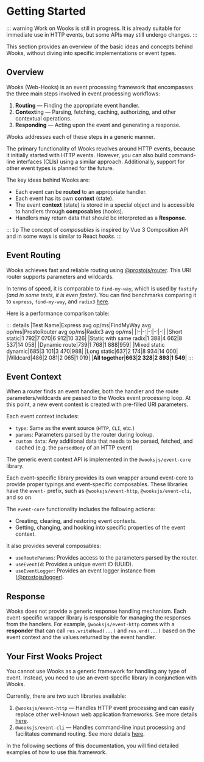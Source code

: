 # Getting Started

::: warning
Work on Wooks is still in progress. It is already suitable for immediate use in HTTP events,
but some APIs may still undergo changes.
:::

This section provides an overview of the basic ideas and concepts behind Wooks,
without diving into specific implementations or event types.

## Overview

Wooks (Web-Hooks) is an event processing framework that encompasses
the three main steps involved in event processing workflows:

1. **Routing** — Finding the appropriate event handler.
2. **Context**ing — Parsing, fetching, caching, authorizing, and other contextual operations.
3. **Responding** — Acting upon the event and generating a response.

Wooks addresses each of these steps in a generic manner.

The primary functionality of Wooks revolves around HTTP events, because it initially started with HTTP events.
However, you can also build command-line interfaces (CLIs) using a similar approach.
Additionally, support for other event types is planned for the future.

The key ideas behind Wooks are:

-   Each event can be **routed** to an appropriate handler.
-   Each event has its own **context** (state).
-   The event **context** (state) is stored in a special object and is accessible to handlers through **composables** (hooks).
-   Handlers may return data that should be interpreted as a **Response**.

::: tip
The concept of _composables_ is inspired by Vue 3 Composition API and in some ways is similar to React _hooks_.
:::

## Event Routing

Wooks achieves fast and reliable routing using [@prostojs/router](https://github.com/prostojs/router).
This URI router supports parameters and wildcards.

In terms of speed, it is comparable to `find-my-way`, which is used by `fastify` _(and in some tests, it is even faster)_.
You can find benchmarks comparing it to `express`, `find-my-way`, and `radix3` [here](https://github.com/prostojs/router-benchmark).

Here is a performance comparison table:

::: details
|Test Name|Express avg op/ms|FindMyWay avg op/ms|ProstoRouter avg op/ms|Radix3 avg op/ms|
|:-|-:|-:|-:|-:|
|Short static|1 792|7 070|6 912|10 326|
|Static with same radix|1 388|4 662|8 537|14 058|
|Dynamic route|739|1 768|1 888|959|
|Mixed static dynamic|685|3 101|3 470|988|
|Long static|637|2 174|8 934|14 000|
|Wildcard|486|2 081|2 065|1 019|
|**All together**|**663**|**2 328**|**2 893**|**1 549**|
:::

## Event Context

When a router finds an event handler, both the handler and the route parameters/wildcards are passed to
the Wooks event processing loop. At this point, a new event context is created with pre-filled URI parameters.

Each event context includes:

-   `type`: Same as the event source (`HTTP`, `CLI`, etc.)
-   `params`: Parameters parsed by the router during lookup.
-   `custom data`: Any additional data that needs to be parsed, fetched, and cached (e.g. the `parsedBody` of an HTTP event)

The generic event context API is implemented in the `@wooksjs/event-core` library.

Each event-specific library provides its own wrapper around event-core to provide proper typings
and event-specific composables. These libraries have the `event-` prefix, such as `@wooksjs/event-http`,
`@wooksjs/event-cli`, and so on.

The `event-core` functionality includes the following actions:

-   Creating, clearing, and restoring event contexts.
-   Getting, changing, and hooking into specific properties of the event context.

It also provides several composables:

-   `useRouteParams`: Provides access to the parameters parsed by the router.
-   `useEventId`: Provides a unique event ID (UUID).
-   `useEventLogger`: Provides an event logger instance from ([@prostojs/logger](https://github.com/prostojs/logger)).

## Response

Wooks does not provide a generic response handling mechanism. Each event-specific wrapper library
is responsible for managing the responses from the handlers. For example, `@wooksjs/event-http` comes
with a **responder** that can call `res.writeHead(...)` and `res.end(...)` based on the event context and
the values returned by the event handler.

## Your First Wooks Project

You cannot use Wooks as a generic framework for handling any type of event. Instead,
you need to use an event-specific library in conjunction with Wooks.

Currently, there are two such libraries available:

1. `@wooksjs/event-http` — Handles HTTP event processing and can easily replace other well-known web application frameworks. See more details [here](./http/).
1. `@wooksjs/event-cli` — Handles command-line input processing and facilitates command routing. See more details [here](./cli/).

In the following sections of this documentation, you will find detailed examples of how to use this framework.

